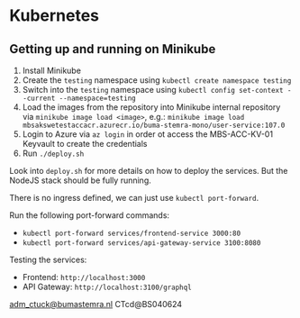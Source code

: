 # Kubernetes

## Getting up and running on Minikube

1. Install Minikube
2. Create the `testing` namespace using `kubectl create namespace testing`
3. Switch into the `testing` namespace using `kubectl config set-context --current --namespace=testing`
2. Load the images from the repository into Minikube internal repository via `minikube image load <image>`, e.g.: `minikube image load mbsakswetestaccacr.azurecr.io/buma-stemra-mono/user-service:107.0`
3. Login to Azure via `az login` in order ot access the MBS-ACC-KV-01 Keyvault to create the credentials
4. Run `./deploy.sh`

Look into `deploy.sh` for more details on how to deploy the services. But the NodeJS stack should be fully running.

There is no ingress defined, we can just use `kubectl port-forward`.

Run the following port-forward commands:
- `kubectl port-forward services/frontend-service 3000:80`
- `kubectl port-forward services/api-gateway-service 3100:8080`

Testing the services:
- Frontend: `http://localhost:3000`
- API Gateway: `http://localhost:3100/graphql`

adm_ctuck@bumastemra.nl
CTcd@BS040624